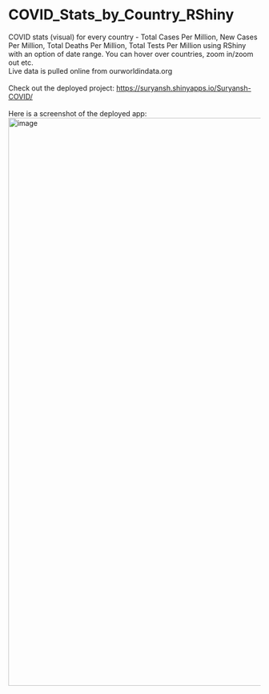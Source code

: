 # COVID_Stats_by_Country_RShiny
COVID stats (visual) for every country - Total Cases Per Million, New Cases Per Million, Total Deaths Per Million, Total Tests Per Million using RShiny with an option of date range. You can hover over countries, zoom in/zoom out etc.
<br>
Live data is pulled online from ourworldindata.org
<br>
<br>
Check out the deployed project: https://suryansh.shinyapps.io/Suryansh-COVID/
<br>
<br>
Here is a screenshot of the deployed app:
<br>
<img width="1134" alt="image" src="https://user-images.githubusercontent.com/66567078/212440571-6247b9ea-3b52-481d-8a36-b16bcdedaa01.png">
